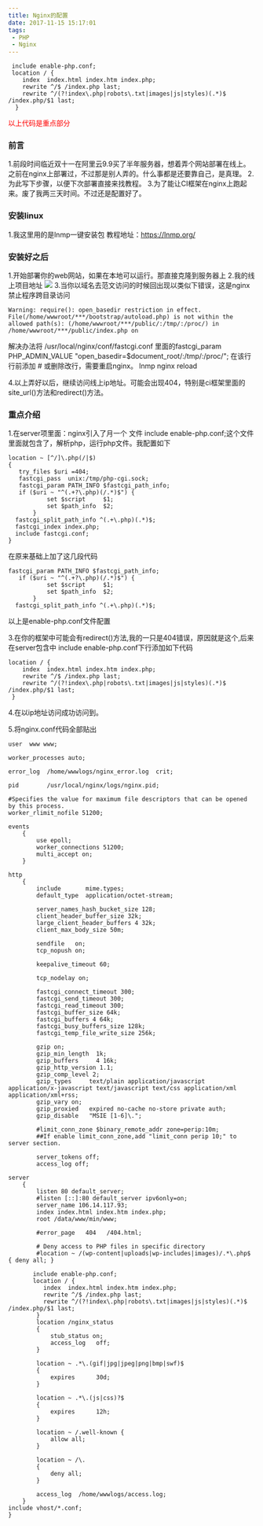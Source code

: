 ```yaml
---
title: Nginx的配置
date: 2017-11-15 15:17:01
tags:
 - PHP
 - Nginx
---
```


```
 include enable-php.conf;
 location / {
    index  index.html index.htm index.php;                                                                                                                                                                      
    rewrite ^/$ /index.php last;
    rewrite ^/(?!index\.php|robots\.txt|images|js|styles)(.*)$ /index.php/$1 last;
  }

```
<font color="red">以上代码是重点部分</font>

### 前言
1.前段时间临近双十一在阿里云9.9买了半年服务器，想着弄个网站部署在线上。之前在nginx上部署过，不过那是别人弄的。什么事都是还要靠自己，是真理。
2.为此写下步骤，以便下次部署直接来找教程。
3.为了能让CI框架在nginx上跑起来。废了我两三天时间。不过还是配置好了。

### 安装linux
1.我这里用的是lnmp一键安装包 教程地址：https://lnmp.org/

### 安装好之后
1.开始部署你的web网站，如果在本地可以运行。那直接克隆到服务器上
2.我的线上项目地址
![](http://otbcgjn6c.bkt.clouddn.com/1510737091%281%29.jpg)
3.当你以域名去范文访问的时候回出现以类似下错误，这是nginx禁止程序跨目录访问
```
Warning: require(): open_basedir restriction in effect. File(/home/wwwroot/***/bootstrap/autoload.php) is not within the allowed path(s): (/home/wwwroot/***/public/:/tmp/:/proc/) in /home/wwwroot/***/public/index.php on 

```
解决办法将 /usr/local/nginx/conf/fastcgi.conf 里面的fastcgi_param PHP_ADMIN_VALUE "open_basedir=$document_root/:/tmp/:/proc/"; 在该行行前添加 # 或删除改行，需要重启nginx。 lnmp nginx reload

4.以上弄好以后，继续访问线上ip地址。可能会出现404，特别是ci框架里面的site_url()方法和redirect()方法。

### 重点介绍
1.在server项里面：nginx引入了月一个 文件 include enable-php.conf;这个文件里面就包含了，解析php，运行php文件。我配置如下

```
location ~ [^/]\.php(/|$)
{                                                                     
   try_files $uri =404;
   fastcgi_pass  unix:/tmp/php-cgi.sock;
   fastcgi_param PATH_INFO $fastcgi_path_info;
   if ($uri ~ "^(.+?\.php)(/.*)$") {
           set $script     $1;
           set $path_info  $2;
       }   
  fastcgi_split_path_info ^(.+\.php)(.*)$;
  fastcgi_index index.php;
  include fastcgi.conf;
}
```
在原来基础上加了这几段代码
```
fastcgi_param PATH_INFO $fastcgi_path_info;
   if ($uri ~ "^(.+?\.php)(/.*)$") {
           set $script     $1;
           set $path_info  $2;
       }   
  fastcgi_split_path_info ^(.+\.php)(.*)$;
```
以上是enable-php.conf文件配置

3.在你的框架中可能会有redirect()方法,我的一只是404错误，原因就是这个,后来在server包含中 include enable-php.conf下行添加如下代码
```
location / {
    index  index.html index.htm index.php;                                                 
    rewrite ^/$ /index.php last;
    rewrite ^/(?!index\.php|robots\.txt|images|js|styles)(.*)$ /index.php/$1 last;
 }
```
4.在以ip地址访问成功访问到。

5.将nginx.conf代码全部贴出

```
user  www www;

worker_processes auto;

error_log  /home/wwwlogs/nginx_error.log  crit;

pid        /usr/local/nginx/logs/nginx.pid;

#Specifies the value for maximum file descriptors that can be opened by this process.
worker_rlimit_nofile 51200;

events
    {
        use epoll;
        worker_connections 51200;
        multi_accept on;
    }

http
    {
        include       mime.types;
        default_type  application/octet-stream;

        server_names_hash_bucket_size 128;
        client_header_buffer_size 32k;
        large_client_header_buffers 4 32k;
        client_max_body_size 50m;

        sendfile   on;
        tcp_nopush on;

        keepalive_timeout 60;

        tcp_nodelay on;

        fastcgi_connect_timeout 300;
        fastcgi_send_timeout 300;
        fastcgi_read_timeout 300;
        fastcgi_buffer_size 64k;
        fastcgi_buffers 4 64k;
        fastcgi_busy_buffers_size 128k;
        fastcgi_temp_file_write_size 256k;

        gzip on;
        gzip_min_length  1k;
        gzip_buffers     4 16k;
        gzip_http_version 1.1;
        gzip_comp_level 2;
        gzip_types     text/plain application/javascript application/x-javascript text/javascript text/css application/xml application/xml+rss;
        gzip_vary on;
        gzip_proxied   expired no-cache no-store private auth;
        gzip_disable   "MSIE [1-6]\.";

        #limit_conn_zone $binary_remote_addr zone=perip:10m;
        ##If enable limit_conn_zone,add "limit_conn perip 10;" to server section.

        server_tokens off;
        access_log off;

server
    {
        listen 80 default_server;
        #listen [::]:80 default_server ipv6only=on;
        server_name 106.14.117.93;
        index index.html index.htm index.php;
        root /data/www/min/www; 

        #error_page   404   /404.html;

        # Deny access to PHP files in specific directory
        #location ~ /(wp-content|uploads|wp-includes|images)/.*\.php$ { deny all; }

       include enable-php.conf;
       location / {
          index  index.html index.htm index.php;
          rewrite ^/$ /index.php last;
          rewrite ^/(?!index\.php|robots\.txt|images|js|styles)(.*)$ /index.php/$1 last;
        }
        location /nginx_status
        {
            stub_status on;
            access_log   off;
        }

        location ~ .*\.(gif|jpg|jpeg|png|bmp|swf)$
        {
            expires      30d;
        }

        location ~ .*\.(js|css)?$
        {
            expires      12h;
        }

        location ~ /.well-known {
            allow all;
        }

        location ~ /\.
        {
            deny all;
        }

        access_log  /home/wwwlogs/access.log;
    }
include vhost/*.conf;
}

```